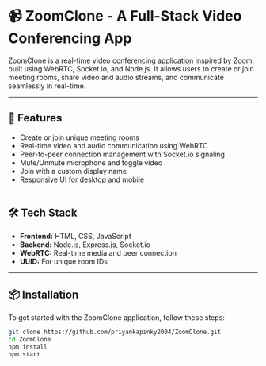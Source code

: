 # 📹 ZoomClone - A Full-Stack Video Conferencing App

ZoomClone is a real-time video conferencing application inspired by Zoom, built using WebRTC, Socket.io, and Node.js. It allows users to create or join meeting rooms, share video and audio streams, and communicate seamlessly in real-time.

---

## 🚀 Features

- Create or join unique meeting rooms
- Real-time video and audio communication using WebRTC
- Peer-to-peer connection management with Socket.io signaling
- Mute/Unmute microphone and toggle video
- Join with a custom display name
- Responsive UI for desktop and mobile

---

## 🛠 Tech Stack

- **Frontend:** HTML, CSS, JavaScript
- **Backend:** Node.js, Express.js, Socket.io
- **WebRTC:** Real-time media and peer connection
- **UUID:** For unique room IDs

---

## 📦 Installation

To get started with the ZoomClone application, follow these steps:

```bash
git clone https://github.com/priyankapinky2004/ZoomClone.git
cd ZoomClone
npm install
npm start